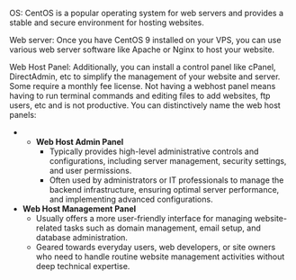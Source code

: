 
OS: CentOS is a popular operating system for web servers and provides a stable and secure environment for hosting websites.

Web server: Once you have CentOS 9 installed on your VPS, you can use various web server software like Apache or Nginx to host your website. 

Web Host Panel: Additionally, you can install a control panel like cPanel, DirectAdmin, etc to simplify the management of your website and server. Some require a monthly fee license. Not having a webhost panel means having to run terminal commands and editing files to add websites, ftp users, etc and is not productive. You can distinctively name the web host panels:
- - **Web Host Admin Panel**
    - Typically provides high-level administrative controls and configurations, including server management, security settings, and user permissions.
    - Often used by administrators or IT professionals to manage the backend infrastructure, ensuring optimal server performance, and implementing advanced configurations.
- **Web Host Management Panel**
    - Usually offers a more user-friendly interface for managing website-related tasks such as domain management, email setup, and database administration.
    - Geared towards everyday users, web developers, or site owners who need to handle routine website management activities without deep technical expertise.